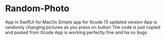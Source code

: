 # Random-Photo
App in SwiftUi for MacOs
Simple app for Xcode 13 updated version
App is randomly changing pictures as you press on button
The code is just copied and pasted from Xcode
App is working perfectly fine and ha no bugs
